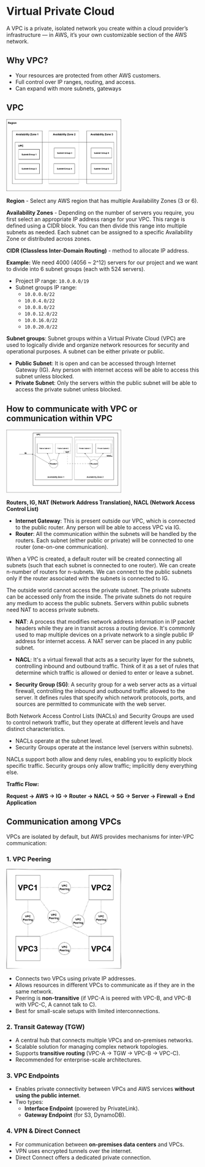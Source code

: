 # Virtual Private Cloud 

A VPC is a private, isolated network you create within a cloud provider’s infrastructure — in AWS, it’s your own customizable section of the AWS network. 

## Why VPC? 
- Your resources are protected from other AWS customers. 
- Full control over IP ranges, routing, and access. 
- Can expand with more subnets, gateways 

## VPC 

<img src="vpc1.png" alt="VPC" width="300"/>

**Region** - Select any AWS region that has multiple Availability Zones (3 or 6).  

**Availability Zones** - Depending on the number of servers you require, you first select an appropriate IP address range for your VPC. This range is defined using a CIDR block. You can then divide this range into multiple subnets as needed. Each subnet can be assigned to a specific Availability Zone or distributed across zones.  

**CIDR (Classless Inter-Domain Routing)** - method to allocate IP address.  

**Example:** We need 4000 (4056 ~ 2^12) servers for our project and we want to divide into 6 subnet groups (each with 524 servers).  
- Project IP range: `10.0.0.0/19`  
- Subnet groups IP range:  
  - `10.0.0.0/22`  
  - `10.0.4.0/22`  
  - `10.0.8.0/22`  
  - `10.0.12.0/22`  
  - `10.0.16.0/22`  
  - `10.0.20.0/22`  

**Subnet groups**: Subnet groups within a Virtual Private Cloud (VPC) are used to logically divide and organize network resources for security and operational purposes. A subnet can be either private or public.  

- **Public Subnet**: It is open and can be accessed through Internet Gateway (IG). Any person with internet access will be able to access this subnet unless blocked.  
- **Private Subnet**: Only the servers within the public subnet will be able to access the private subnet unless blocked.  

## How to communicate with VPC or communication within VPC  

<img src="vpc2.png" alt="VPC" width="300"/>

**Routers, IG, NAT (Network Address Translation), NACL (Network Access Control List)**  

- **Internet Gateway**: This is present outside our VPC, which is connected to the public router. Any person will be able to access VPC via IG.  
- **Router**: All the communication within the subnets will be handled by the routers. Each subnet (either public or private) will be connected to one router (one-on-one communication).  

When a VPC is created, a default router will be created connecting all subnets (such that each subnet is connected to one router). We can create n-number of routers for n-subnets. We can connect to the public subnets only if the router associated with the subnets is connected to IG.  

The outside world cannot access the private subnet. The private subnets can be accessed only from the inside. The private subnets do not require any medium to access the public subnets. Servers within public subnets need NAT to access private subnets.  

- **NAT**: A process that modifies network address information in IP packet headers while they are in transit across a routing device. It's commonly used to map multiple devices on a private network to a single public IP address for internet access. A NAT server can be placed in any public subnet.  

- **NACL**: It's a virtual firewall that acts as a security layer for the subnets, controlling inbound and outbound traffic. Think of it as a set of rules that determine which traffic is allowed or denied to enter or leave a subnet.  

- **Security Group (SG)**: A security group for a web server acts as a virtual firewall, controlling the inbound and outbound traffic allowed to the server. It defines rules that specify which network protocols, ports, and sources are permitted to communicate with the web server.  

Both Network Access Control Lists (NACLs) and Security Groups are used to control network traffic, but they operate at different levels and have distinct characteristics.  
- NACLs operate at the subnet level.  
- Security Groups operate at the instance level (servers within subnets).  

NACLs support both allow and deny rules, enabling you to explicitly block specific traffic. Security groups only allow traffic; implicitly deny everything else.  

**Traffic Flow:**

**Request → AWS → IG → Router → NACL → SG → Server → Firewall → End Application**  

## Communication among VPCs  

VPCs are isolated by default, but AWS provides mechanisms for inter-VPC communication:  

### 1. **VPC Peering**

<img src="peering.png" alt="VPC Peering" width="300"/>

- Connects two VPCs using private IP addresses.  
- Allows resources in different VPCs to communicate as if they are in the same network.  
- Peering is **non-transitive** (if VPC-A is peered with VPC-B, and VPC-B with VPC-C, A cannot talk to C).  
- Best for small-scale setups with limited interconnections.  

### 2. **Transit Gateway (TGW)**
- A central hub that connects multiple VPCs and on-premises networks.  
- Scalable solution for managing complex network topologies.  
- Supports **transitive routing** (VPC-A → TGW → VPC-B → VPC-C).  
- Recommended for enterprise-scale architectures.  

### 3. **VPC Endpoints**
- Enables private connectivity between VPCs and AWS services **without using the public internet**.  
- Two types:
  - **Interface Endpoint** (powered by PrivateLink).  
  - **Gateway Endpoint** (for S3, DynamoDB).  

### 4. **VPN & Direct Connect**
- For communication between **on-premises data centers** and VPCs.  
- VPN uses encrypted tunnels over the internet.  
- Direct Connect offers a dedicated private connection.  


